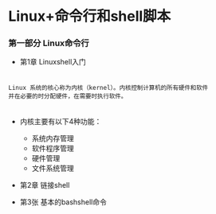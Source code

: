# Linux+命令行和shell脚本

### 第一部分 Linux命令行
- 第1章 Linuxshell入门
###### 
    Linux 系统的核心称为内核（kernel）。内核控制计算机的所有硬件和软件
    并在必要的时分配硬件，在需要时执行软件。
###### 
   - 内核主要有以下4种功能：
      - 系统内存管理
      - 软件程序管理
      - 硬件管理
      - 文件系统管理

- 第2章 链接shell

- 第3张 基本的bashshell命令

